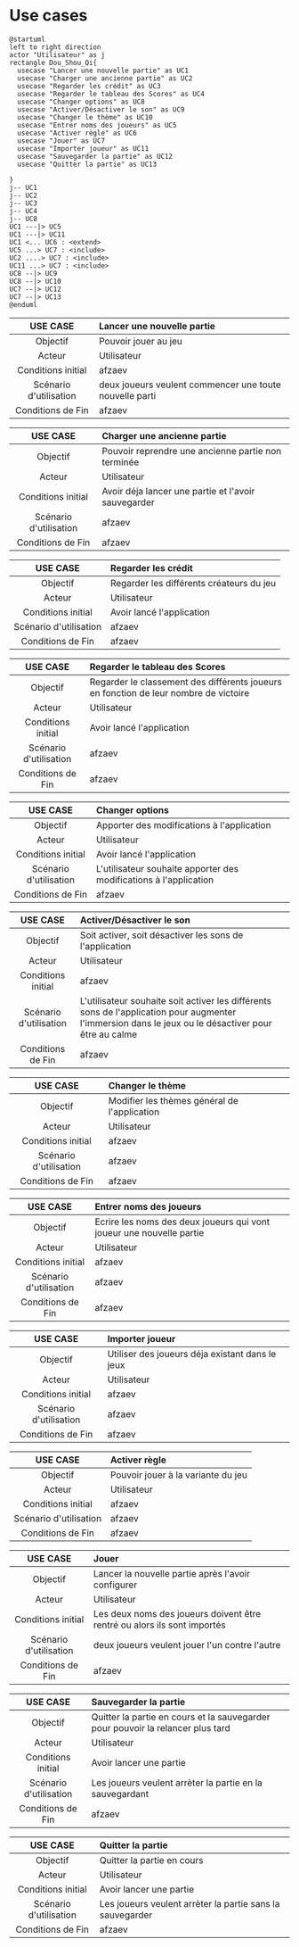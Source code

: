 # Use cases

``` plantuml
@startuml
left to right direction
actor "Utilisateur" as j
rectangle Dou_Shou_Qi{
  usecase "Lancer une nouvelle partie" as UC1
  usecase "Charger une ancienne partie" as UC2
  usecase "Regarder les crédit" as UC3
  usecase "Regarder le tableau des Scores" as UC4
  usecase "Changer options" as UC8
  usecase "Activer/Désactiver le son" as UC9
  usecase "Changer le thème" as UC10
  usecase "Entrer noms des joueurs" as UC5
  usecase "Activer règle" as UC6
  usecase "Jouer" as UC7
  usecase "Importer joueur" as UC11
  usecase "Sauvegarder la partie" as UC12
  usecase "Quitter la partie" as UC13
  
}
j-- UC1
j-- UC2
j-- UC3
j-- UC4
j-- UC8
UC1 ---|> UC5 
UC1 ---|> UC11 
UC1 <... UC6 : <extend>
UC5 ...> UC7 : <include>
UC2 ....> UC7 : <include>
UC11 ...> UC7 : <include>
UC8 --|> UC9 
UC8 --|> UC10
UC7 --|> UC12
UC7 --|> UC13
@enduml
```

| USE CASE | Lancer une nouvelle partie |
| :-----------: |:----------------- |
| Objectif | Pouvoir jouer au jeu |
| Acteur | Utilisateur |
| Conditions initial | afzaev |
| Scénario d'utilisation | deux joueurs veulent commencer une toute nouvelle parti |
| Conditions de Fin | afzaev |

| USE CASE | Charger une ancienne partie |
| :-----------: |:----------------- |
| Objectif | Pouvoir reprendre une ancienne partie non terminée |
| Acteur | Utilisateur |
| Conditions initial | Avoir déja lancer une partie et l'avoir sauvegarder |
| Scénario d'utilisation | afzaev |
| Conditions de Fin | afzaev |

| USE CASE | Regarder les crédit |
| :-----------: |:----------------- |
| Objectif | Regarder les différents créateurs du jeu |
| Acteur | Utilisateur |
| Conditions initial | Avoir lancé l'application |
| Scénario d'utilisation | afzaev |
| Conditions de Fin | afzaev |

| USE CASE | Regarder le tableau des Scores |
| :-----------: |:----------------- |
| Objectif | Regarder le classement des différents joueurs en fonction de leur nombre de victoire |
| Acteur | Utilisateur |
| Conditions initial | Avoir lancé l'application |
| Scénario d'utilisation | afzaev |
| Conditions de Fin | afzaev |

| USE CASE | Changer options |
| :-----------: |:----------------- |
| Objectif | Apporter des modifications à l'application |
| Acteur | Utilisateur |
| Conditions initial | Avoir lancé l'application |
| Scénario d'utilisation | L'utilisateur souhaite apporter des modifications à l'application |
| Conditions de Fin | afzaev |

| USE CASE | Activer/Désactiver le son |
| :-----------: |:----------------- |
| Objectif | Soit activer, soit désactiver les sons de l'application |
| Acteur | Utilisateur |
| Conditions initial | afzaev |
| Scénario d'utilisation | L'utilisateur souhaite soit activer les différents sons de l'application pour augmenter l'immersion dans le jeux ou le désactiver pour être au calme |
| Conditions de Fin | afzaev |

| USE CASE | Changer le thème |
| :-----------: |:----------------- |
| Objectif | Modifier les thèmes général de l'application |
| Acteur | Utilisateur |
| Conditions initial | afzaev |
| Scénario d'utilisation | afzaev |
| Conditions de Fin | afzaev |

| USE CASE | Entrer noms des joueurs |
| :-----------: |:----------------- |
| Objectif | Ecrire les noms des deux joueurs qui vont joueur une nouvelle partie |
| Acteur | Utilisateur |
| Conditions initial | afzaev |
| Scénario d'utilisation | afzaev |
| Conditions de Fin | afzaev |

| USE CASE | Importer joueur |
| :-----------: |:----------------- |
| Objectif | Utiliser des joueurs déja existant dans le jeux |
| Acteur | Utilisateur |
| Conditions initial | afzaev |
| Scénario d'utilisation | afzaev |
| Conditions de Fin | afzaev |

| USE CASE | Activer règle |
| :-----------: |:----------------- |
| Objectif | Pouvoir jouer à la variante du jeu |
| Acteur | Utilisateur |
| Conditions initial | afzaev |
| Scénario d'utilisation | afzaev |
| Conditions de Fin | afzaev |

| USE CASE | Jouer |
| :-----------: |:----------------- |
| Objectif | Lancer la nouvelle partie après l'avoir configurer |
| Acteur | Utilisateur |
| Conditions initial | Les deux noms des joueurs doivent être rentré ou alors ils sont importés |
| Scénario d'utilisation | deux joueurs veulent jouer l'un contre l'autre |
| Conditions de Fin | afzaev |

| USE CASE | Sauvegarder la partie |
| :-----------: |:----------------- |
| Objectif | Quitter la partie en cours et la sauvegarder pour pouvoir la relancer plus tard |
| Acteur | Utilisateur |
| Conditions initial | Avoir lancer une partie |
| Scénario d'utilisation | Les joueurs veulent arrèter la partie en la sauvegardant |
| Conditions de Fin | afzaev |

| USE CASE | Quitter la partie |
| :-----------: |:----------------- |
| Objectif | Quitter la partie en cours |
| Acteur | Utilisateur |
| Conditions initial | Avoir lancer une partie |
| Scénario d'utilisation | Les joueurs veulent arrèter la partie sans la sauvegarder |
| Conditions de Fin | afzaev |